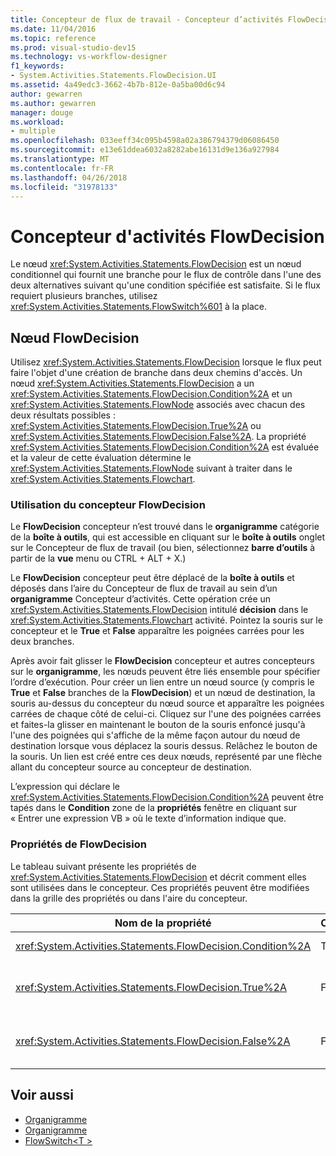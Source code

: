 ```yaml
---
title: Concepteur de flux de travail - Concepteur d’activités FlowDecision
ms.date: 11/04/2016
ms.topic: reference
ms.prod: visual-studio-dev15
ms.technology: vs-workflow-designer
f1_keywords:
- System.Activities.Statements.FlowDecision.UI
ms.assetid: 4a49edc3-3662-4b7b-812e-0a5ba00d6c94
author: gewarren
ms.author: gewarren
manager: douge
ms.workload:
- multiple
ms.openlocfilehash: 033eeff34c095b4598a02a386794379d06086450
ms.sourcegitcommit: e13e61ddea6032a8282abe16131d9e136a927984
ms.translationtype: MT
ms.contentlocale: fr-FR
ms.lasthandoff: 04/26/2018
ms.locfileid: "31978133"
---
```

# <a name="flowdecision-activity-designer"></a>Concepteur d'activités FlowDecision

Le nœud <xref:System.Activities.Statements.FlowDecision> est un nœud conditionnel qui fournit une branche pour le flux de contrôle dans l'une des deux alternatives suivant qu'une condition spécifiée est satisfaite. Si le flux requiert plusieurs branches, utilisez <xref:System.Activities.Statements.FlowSwitch%601> à la place.

## <a name="the-flowdecision-node"></a>Nœud FlowDecision

Utilisez <xref:System.Activities.Statements.FlowDecision> lorsque le flux peut faire l'objet d'une création de branche dans deux chemins d'accès. Un nœud <xref:System.Activities.Statements.FlowDecision> a un <xref:System.Activities.Statements.FlowDecision.Condition%2A> et un <xref:System.Activities.Statements.FlowNode> associés avec chacun des deux résultats possibles : <xref:System.Activities.Statements.FlowDecision.True%2A> ou <xref:System.Activities.Statements.FlowDecision.False%2A>. La propriété <xref:System.Activities.Statements.FlowDecision.Condition%2A> est évaluée et la valeur de cette évaluation détermine le <xref:System.Activities.Statements.FlowNode> suivant à traiter dans le <xref:System.Activities.Statements.Flowchart>.

### <a name="using-the-flowdecision-designer"></a>Utilisation du concepteur FlowDecision
 Le **FlowDecision** concepteur n’est trouvé dans le **organigramme** catégorie de la **boîte à outils**, qui est accessible en cliquant sur le **boîte à outils** onglet sur le Concepteur de flux de travail (ou bien, sélectionnez **barre d’outils** à partir de la **vue** menu ou CTRL + ALT + X.)

 Le **FlowDecision** concepteur peut être déplacé de la **boîte à outils** et déposés dans l’aire du Concepteur de flux de travail au sein d’un **organigramme** Concepteur d’activités. Cette opération crée un <xref:System.Activities.Statements.FlowDecision> intitulé **décision** dans le <xref:System.Activities.Statements.Flowchart> activité. Pointez la souris sur le concepteur et le **True** et **False** apparaître les poignées carrées pour les deux branches.

 Après avoir fait glisser le **FlowDecision** concepteur et autres concepteurs sur le **organigramme**, les nœuds peuvent être liés ensemble pour spécifier l’ordre d’exécution. Pour créer un lien entre un nœud source (y compris le **True** et **False** branches de la **FlowDecision**) et un nœud de destination, la souris au-dessus du concepteur du nœud source et apparaître les poignées carrées de chaque côté de celui-ci. Cliquez sur l'une des poignées carrées et faites-la glisser en maintenant le bouton de la souris enfoncé jusqu'à l'une des poignées qui s'affiche de la même façon autour du nœud de destination lorsque vous déplacez la souris dessus. Relâchez le bouton de la souris. Un lien est créé entre ces deux nœuds, représenté par une flèche allant du concepteur source au concepteur de destination.

 L’expression qui déclare le <xref:System.Activities.Statements.FlowDecision.Condition%2A> peuvent être tapés dans le **Condition** zone de la **propriétés** fenêtre en cliquant sur « Entrer une expression VB » où le texte d’information indique que.

### <a name="the-flowdecision-properties"></a>Propriétés de FlowDecision
 Le tableau suivant présente les propriétés de <xref:System.Activities.Statements.FlowDecision> et décrit comment elles sont utilisées dans le concepteur. Ces propriétés peuvent être modifiées dans la grille des propriétés ou dans l'aire du concepteur.

|Nom de la propriété|Obligatoire|Utilisation|
|-------------------|--------------|-----------|
|<xref:System.Activities.Statements.FlowDecision.Condition%2A>|True|Condition qui détermine le chemin d'accès emprunté par le contrôle de flux.|
|<xref:System.Activities.Statements.FlowDecision.True%2A>|False|Chemin d'accès emprunté par le contrôle de flux si la propriété <xref:System.Activities.Statements.FlowDecision.Condition%2A> est satisfaite.|
|<xref:System.Activities.Statements.FlowDecision.False%2A>|False|Chemin d'accès emprunté par le contrôle de flux si la propriété <xref:System.Activities.Statements.FlowDecision.Condition%2A> n'est pas satisfaite.|

## <a name="see-also"></a>Voir aussi

- [Organigramme](../workflow-designer/flowchart-activity-designers.md)
- [Organigramme](../workflow-designer/flowchart-activity-designer.md)
- [FlowSwitch\<T >](../workflow-designer/flowswitch-t-activity-designer.md)